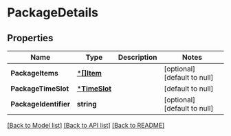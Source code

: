 # PackageDetails

## Properties
Name | Type | Description | Notes
------------ | ------------- | ------------- | -------------
**PackageItems** | [***[]Item**](array.md) |  | [optional] [default to null]
**PackageTimeSlot** | [***TimeSlot**](TimeSlot.md) |  | [default to null]
**PackageIdentifier** | **string** |  | [optional] [default to null]

[[Back to Model list]](../README.md#documentation-for-models) [[Back to API list]](../README.md#documentation-for-api-endpoints) [[Back to README]](../README.md)

